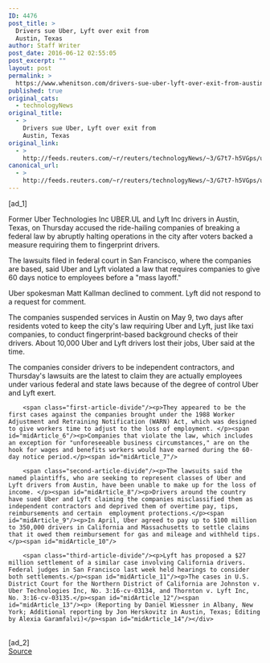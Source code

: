 ```yaml
---
ID: 4476
post_title: >
  Drivers sue Uber, Lyft over exit from
  Austin, Texas
author: Staff Writer
post_date: 2016-06-12 02:55:05
post_excerpt: ""
layout: post
permalink: >
  https://www.whenitson.com/drivers-sue-uber-lyft-over-exit-from-austin-texas/
published: true
original_cats:
  - technologyNews
original_title:
  - >
    Drivers sue Uber, Lyft over exit from
    Austin, Texas
original_link:
  - >
    http://feeds.reuters.com/~r/reuters/technologyNews/~3/G7t7-h5VGps/us-uber-lawsuit-austin-idUSKCN0YV2FQ
canonical_url:
  - >
    http://feeds.reuters.com/~r/reuters/technologyNews/~3/G7t7-h5VGps/us-uber-lawsuit-austin-idUSKCN0YV2FQ
---
```

 [ad_1]
<br><div id="articleText">
<span id="midArticle_start"/>

<span id="midArticle_0"/><span class="focusParagraph" readability="6"><p><span class="articleLocatio&lt;/span&gt;n">Former Uber Technologies Inc UBER.UL and Lyft Inc drivers in Austin, Texas, on Thursday accused the ride-hailing companies of breaking a federal law by abruptly halting operations in the city after voters backed a measure requiring them to fingerprint drivers.</span></p></span><span id="midArticle_1"/><p>The lawsuits filed in federal court in San Francisco, where the companies are based, said Uber and Lyft violated a law that requires companies to give 60 days notice to employees before a "mass layoff." </p><span id="midArticle_2"/><p>Uber spokesman Matt Kallman declined to comment. Lyft did not respond to a request for comment. </p><span id="midArticle_3"/><p>The companies suspended services in Austin on May 9, two days after residents voted to keep the city's law requiring Uber and Lyft, just like taxi companies, to conduct fingerprint-based background checks of their drivers. About 10,000 Uber and Lyft drivers lost their jobs, Uber said at the time.</p><span id="midArticle_4"/><p>The companies consider drivers to be independent contractors, and Thursday's lawsuits are the latest to claim they are actually employees under various federal and state laws because of the degree of control Uber and Lyft exert. </p><span id="midArticle_5"/>
        
        <span class="first-article-divide"/><p>They appeared to be the first cases against the companies brought under the 1988 Worker Adjustment and Retraining Notification (WARN) Act, which was designed to give workers time to adjust to the loss of employment. </p><span id="midArticle_6"/><p>Companies that violate the law, which includes an exception for "unforeseeable business circumstances," are on the hook for wages and benefits workers would have earned during the 60-day notice period.</p><span id="midArticle_7"/>
        
        <span class="second-article-divide"/><p>The lawsuits said the named plaintiffs, who are seeking to represent classes of Uber and Lyft drivers from Austin, have been unable to make up for the loss of income. </p><span id="midArticle_8"/><p>Drivers around the country have sued Uber and Lyft claiming the companies misclassified them as independent contractors and deprived them of overtime pay, tips, reimbursements and certain  employment protections.</p><span id="midArticle_9"/><p>In April, Uber agreed to pay up to $100 million to 350,000 drivers in California and Massachusetts to settle claims that it owed them reimbursement for gas and mileage and withheld tips. </p><span id="midArticle_10"/>
        
        <span class="third-article-divide"/><p>Lyft has proposed a $27 million settlement of a similar case involving California drivers. Federal judges in San Francisco last week held hearings to consider both settlements.</p><span id="midArticle_11"/><p>The cases in U.S. District Court for the Northern District of California are Johnston v. Uber Technologies Inc, No. 3:16-cv-03134, and Thornton v. Lyft Inc, No. 3:16-cv-03135.</p><span id="midArticle_12"/><span id="midArticle_13"/><p> (Reporting by Daniel Wiessner in Albany, New York; Additional reporting by Jon Herskovitz in Austin, Texas; Editing by Alexia Garamfalvi)</p><span id="midArticle_14"/></div>
<br>[ad_2]
<br><a href="http://feeds.reuters.com/~r/reuters/technologyNews/~3/G7t7-h5VGps/us-uber-lawsuit-austin-idUSKCN0YV2FQ">Source </a>
